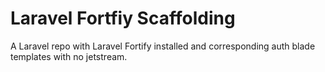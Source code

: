 # Laravel Fortfiy Scaffolding

A Laravel repo with Laravel Fortify installed and corresponding auth blade templates with no jetstream.
